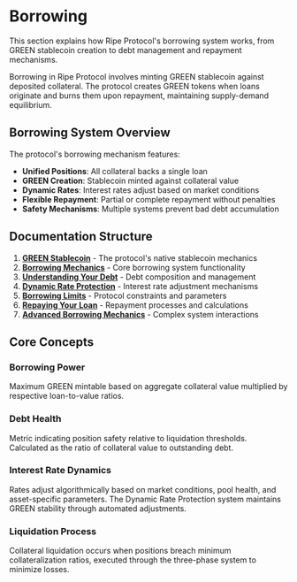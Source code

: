 # Borrowing

This section explains how Ripe Protocol's borrowing system works, from GREEN stablecoin creation to debt management and repayment mechanisms.

Borrowing in Ripe Protocol involves minting GREEN stablecoin against deposited collateral. The protocol creates GREEN tokens when loans originate and burns them upon repayment, maintaining supply-demand equilibrium.

## Borrowing System Overview

The protocol's borrowing mechanism features:

- **Unified Positions**: All collateral backs a single loan
- **GREEN Creation**: Stablecoin minted against collateral value
- **Dynamic Rates**: Interest rates adjust based on market conditions
- **Flexible Repayment**: Partial or complete repayment without penalties
- **Safety Mechanisms**: Multiple systems prevent bad debt accumulation

## Documentation Structure

1. **[GREEN Stablecoin](green.md)** - The protocol's native stablecoin mechanics
2. **[Borrowing Mechanics](01-borrowing-mechanics.md)** - Core borrowing system functionality
3. **[Understanding Your Debt](02-understanding-debt.md)** - Debt composition and management
4. **[Dynamic Rate Protection](03-dynamic-rate-protection.md)** - Interest rate adjustment mechanisms
5. **[Borrowing Limits](04-borrowing-limits.md)** - Protocol constraints and parameters
6. **[Repaying Your Loan](05-repaying-loans.md)** - Repayment processes and calculations
7. **[Advanced Borrowing Mechanics](06-advanced-borrowing-mechanics.md)** - Complex system interactions

## Core Concepts

### Borrowing Power
Maximum GREEN mintable based on aggregate collateral value multiplied by respective loan-to-value ratios.

### Debt Health
Metric indicating position safety relative to liquidation thresholds. Calculated as the ratio of collateral value to outstanding debt.

### Interest Rate Dynamics
Rates adjust algorithmically based on market conditions, pool health, and asset-specific parameters. The Dynamic Rate Protection system maintains GREEN stability through automated adjustments.

### Liquidation Process
Collateral liquidation occurs when positions breach minimum collateralization ratios, executed through the three-phase system to minimize losses.